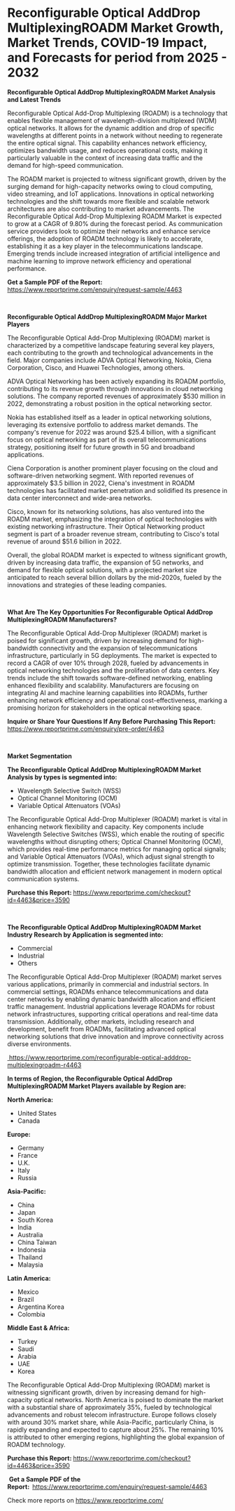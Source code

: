 <p><h1>Reconfigurable Optical AddDrop MultiplexingROADM Market Growth, Market Trends, COVID-19 Impact, and Forecasts for period from 2025 - 2032</h1></p><p><strong>Reconfigurable Optical AddDrop MultiplexingROADM Market Analysis and Latest Trends</strong></p>
<p><p>Reconfigurable Optical Add-Drop Multiplexing (ROADM) is a technology that enables flexible management of wavelength-division multiplexed (WDM) optical networks. It allows for the dynamic addition and drop of specific wavelengths at different points in a network without needing to regenerate the entire optical signal. This capability enhances network efficiency, optimizes bandwidth usage, and reduces operational costs, making it particularly valuable in the context of increasing data traffic and the demand for high-speed communication.</p><p>The ROADM market is projected to witness significant growth, driven by the surging demand for high-capacity networks owing to cloud computing, video streaming, and IoT applications. Innovations in optical networking technologies and the shift towards more flexible and scalable network architectures are also contributing to market advancements. The Reconfigurable Optical Add-Drop Multiplexing ROADM Market is expected to grow at a CAGR of 9.80% during the forecast period. As communication service providers look to optimize their networks and enhance service offerings, the adoption of ROADM technology is likely to accelerate, establishing it as a key player in the telecommunications landscape. Emerging trends include increased integration of artificial intelligence and machine learning to improve network efficiency and operational performance.</p></p>
<p><strong>Get a Sample PDF of the Report:&nbsp;</strong> <a href="https://www.reportprime.com/enquiry/request-sample/4463?utm_campaign=2991&utm_medium=2&utm_source=Github&utm_content=ia&utm_term=19032025&utm_id=reconfigurable-optical-adddrop-multiplexingroadm">https://www.reportprime.com/enquiry/request-sample/4463</a></p>
<p>&nbsp;</p>
<p><strong>Reconfigurable Optical AddDrop MultiplexingROADM Major Market Players</strong></p>
<p><p>The Reconfigurable Optical Add-Drop Multiplexing (ROADM) market is characterized by a competitive landscape featuring several key players, each contributing to the growth and technological advancements in the field. Major companies include ADVA Optical Networking, Nokia, Ciena Corporation, Cisco, and Huawei Technologies, among others.</p><p>ADVA Optical Networking has been actively expanding its ROADM portfolio, contributing to its revenue growth through innovations in cloud networking solutions. The company reported revenues of approximately $530 million in 2022, demonstrating a robust position in the optical networking sector.</p><p>Nokia has established itself as a leader in optical networking solutions, leveraging its extensive portfolio to address market demands. The company's revenue for 2022 was around $25.4 billion, with a significant focus on optical networking as part of its overall telecommunications strategy, positioning itself for future growth in 5G and broadband applications.</p><p>Ciena Corporation is another prominent player focusing on the cloud and software-driven networking segment. With reported revenues of approximately $3.5 billion in 2022, Ciena's investment in ROADM technologies has facilitated market penetration and solidified its presence in data center interconnect and wide-area networks.</p><p>Cisco, known for its networking solutions, has also ventured into the ROADM market, emphasizing the integration of optical technologies with existing networking infrastructure. Their Optical Networking product segment is part of a broader revenue stream, contributing to Cisco's total revenue of around $51.6 billion in 2022. </p><p>Overall, the global ROADM market is expected to witness significant growth, driven by increasing data traffic, the expansion of 5G networks, and demand for flexible optical solutions, with a projected market size anticipated to reach several billion dollars by the mid-2020s, fueled by the innovations and strategies of these leading companies.</p></p>
<p>&nbsp;</p>
<p><strong>What Are The Key Opportunities For Reconfigurable Optical AddDrop MultiplexingROADM Manufacturers?</strong></p>
<p><p>The Reconfigurable Optical Add-Drop Multiplexer (ROADM) market is poised for significant growth, driven by increasing demand for high-bandwidth connectivity and the expansion of telecommunications infrastructure, particularly in 5G deployments. The market is expected to record a CAGR of over 10% through 2028, fueled by advancements in optical networking technologies and the proliferation of data centers. Key trends include the shift towards software-defined networking, enabling enhanced flexibility and scalability. Manufacturers are focusing on integrating AI and machine learning capabilities into ROADMs, further enhancing network efficiency and operational cost-effectiveness, marking a promising horizon for stakeholders in the optical networking space.</p></p>
<p><strong>Inquire or Share Your Questions If Any Before Purchasing This Report:</strong> <a href="https://www.reportprime.com/enquiry/pre-order/4463?utm_campaign=2991&utm_medium=2&utm_source=Github&utm_content=ia&utm_term=19032025&utm_id=reconfigurable-optical-adddrop-multiplexingroadm">https://www.reportprime.com/enquiry/pre-order/4463</a></p>
<p>&nbsp;</p>
<p><strong>Market Segmentation</strong></p>
<p><strong>The Reconfigurable Optical AddDrop MultiplexingROADM Market Analysis by types is segmented into:</strong></p>
<p><ul><li>Wavelength Selective Switch (WSS)</li><li>Optical Channel Monitoring (OCM)</li><li>Variable Optical Attenuators (VOAs)</li></ul></p>
<p><p>The Reconfigurable Optical Add-Drop Multiplexer (ROADM) market is vital in enhancing network flexibility and capacity. Key components include Wavelength Selective Switches (WSS), which enable the routing of specific wavelengths without disrupting others; Optical Channel Monitoring (OCM), which provides real-time performance metrics for managing optical signals; and Variable Optical Attenuators (VOAs), which adjust signal strength to optimize transmission. Together, these technologies facilitate dynamic bandwidth allocation and efficient network management in modern optical communication systems.</p></p>
<p><strong>Purchase this Report:&nbsp;</strong><a href="https://www.reportprime.com/checkout?id=4463&price=3590&utm_campaign=2991&utm_medium=2&utm_source=Github&utm_content=ia&utm_term=19032025&utm_id=reconfigurable-optical-adddrop-multiplexingroadm">https://www.reportprime.com/checkout?id=4463&price=3590</a></p>
<p>&nbsp;</p>
<p><strong>The Reconfigurable Optical AddDrop MultiplexingROADM Market Industry Research by Application is segmented into:</strong></p>
<p><ul><li>Commercial</li><li>Industrial</li><li>Others</li></ul></p>
<p><p>The Reconfigurable Optical Add-Drop Multiplexer (ROADM) market serves various applications, primarily in commercial and industrial sectors. In commercial settings, ROADMs enhance telecommunications and data center networks by enabling dynamic bandwidth allocation and efficient traffic management. Industrial applications leverage ROADMs for robust network infrastructures, supporting critical operations and real-time data transmission. Additionally, other markets, including research and development, benefit from ROADMs, facilitating advanced optical networking solutions that drive innovation and improve connectivity across diverse environments.</p></p>
<p><a href="https://www.reportprime.com/reconfigurable-optical-adddrop-multiplexingroadm-r4463?utm_campaign=2991&utm_medium=2&utm_source=Github&utm_content=ia&utm_term=19032025&utm_id=reconfigurable-optical-adddrop-multiplexingroadm">&nbsp;https://www.reportprime.com/reconfigurable-optical-adddrop-multiplexingroadm-r4463</a></p>
<p><strong>In terms of Region, the Reconfigurable Optical AddDrop MultiplexingROADM Market Players available by Region are:</strong></p>
<p>
    <p> <strong> North America: </strong>
        <ul>
            <li>United States</li>
            <li>Canada</li>
        </ul>
        </p> 
    <p> <strong> Europe: </strong>
        <ul>
            <li>Germany</li>
            <li>France</li>
            <li>U.K.</li>
            <li>Italy</li>
            <li>Russia</li>
        </ul>
        </p> 
    <p> <strong> Asia-Pacific: </strong>
        <ul>
            <li>China</li>
            <li>Japan</li>
            <li>South Korea</li>
            <li>India</li>
            <li>Australia</li>
            <li>China Taiwan</li>
            <li>Indonesia</li>
            <li>Thailand</li>
            <li>Malaysia</li>
        </ul>
        </p> 
    <p> <strong> Latin America: </strong>
        <ul>
            <li>Mexico</li>
            <li>Brazil</li>
            <li>Argentina Korea</li>
            <li>Colombia</li>
        </ul>
        </p> 
    <p> <strong> Middle East & Africa: </strong>
        <ul>
            <li>Turkey</li>
            <li>Saudi</li>
            <li>Arabia</li>
            <li>UAE</li>
            <li>Korea</li>
        </ul>
    </p>
    </p>
<p><p>The Reconfigurable Optical Add-Drop Multiplexing (ROADM) market is witnessing significant growth, driven by increasing demand for high-capacity optical networks. North America is poised to dominate the market with a substantial share of approximately 35%, fueled by technological advancements and robust telecom infrastructure. Europe follows closely with around 30% market share, while Asia-Pacific, particularly China, is rapidly expanding and expected to capture about 25%. The remaining 10% is attributed to other emerging regions, highlighting the global expansion of ROADM technology.</p></p>
<p><strong>Purchase this Report: </strong><a href="https://www.reportprime.com/checkout?id=4463&price=3590&utm_campaign=2991&utm_medium=2&utm_source=Github&utm_content=ia&utm_term=19032025&utm_id=reconfigurable-optical-adddrop-multiplexingroadm">https://www.reportprime.com/checkout?id=4463&price=3590</a></p>
<p>&nbsp;<strong>Get a Sample PDF of the Report:&nbsp;&nbsp;</strong><a href="https://www.reportprime.com/enquiry/request-sample/4463?utm_campaign=2991&utm_medium=2&utm_source=Github&utm_content=ia&utm_term=19032025&utm_id=reconfigurable-optical-adddrop-multiplexingroadm">https://www.reportprime.com/enquiry/request-sample/4463</a></p>
<p><strong></strong></p>
<p>Check more reports on <a href="https://www.reportprime.com/?utm_campaign=2991&utm_medium=2&utm_source=Github&utm_content=ia&utm_term=19032025&utm_id=reconfigurable-optical-adddrop-multiplexingroadm">https://www.reportprime.com/</a></p>